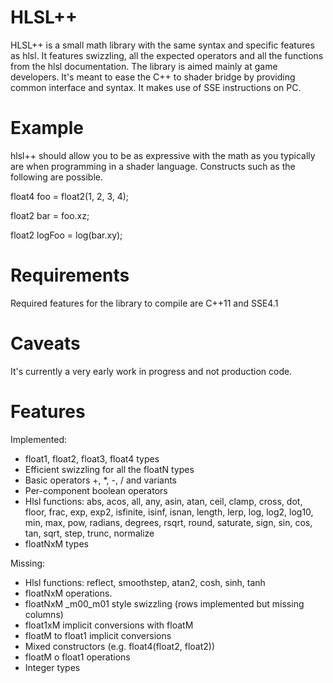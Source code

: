 # HLSL++

HLSL++ is a small math library with the same syntax and specific features as hlsl. It features swizzling, all the expected operators and all the functions from the hlsl documentation. The library is aimed mainly at game developers. It's meant to ease the C++ to shader bridge by providing common interface and syntax. It makes use of SSE instructions on PC.

# Example

hlsl++ should allow you to be as expressive with the math as you typically are when programming in a shader language. Constructs such as the following are possible.

float4 foo = float2(1, 2, 3, 4);

float2 bar = foo.xz;

float2 logFoo = log(bar.xy);

# Requirements

Required features for the library to compile are C++11 and SSE4.1

# Caveats

It's currently a very early work in progress and not production code.

# Features

Implemented:

* float1, float2, float3, float4 types
* Efficient swizzling for all the floatN types
* Basic operators +, *, -, / and variants
* Per-component boolean operators
* Hlsl functions: abs, acos, all, any, asin, atan, ceil, clamp, cross, dot, floor, frac, exp, exp2, isfinite, isinf, isnan, length, lerp, log, log2, log10, min, max, pow, radians, degrees, rsqrt, round, saturate, sign, sin, cos, tan, sqrt, step, trunc, normalize
* floatNxM types

Missing:

* Hlsl functions: reflect, smoothstep, atan2, cosh, sinh, tanh
* floatNxM operations.
* floatNxM _m00_m01 style swizzling (rows implemented but missing columns)
* float1xM implicit conversions with floatM
* floatM to float1 implicit conversions
* Mixed constructors (e.g. float4(float2, float2))
* floatM o float1 operations
* Integer types